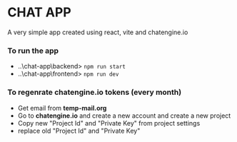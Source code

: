 # CHAT APP #
A very simple app created using react, vite and chatengine.io

### To run the app ###
* ..\chat-app\backend> `npm run start`
* ..\chat-app\frontend> `npm run dev`

### To regenrate chatengine.io tokens (every month) ###
* Get email from __temp-mail.org__
* Go to __chatengine.io__ and create a new account and create a new project
* Copy new "Project Id" and "Private Key" from project settings
* replace old "Project Id" and "Private Key"